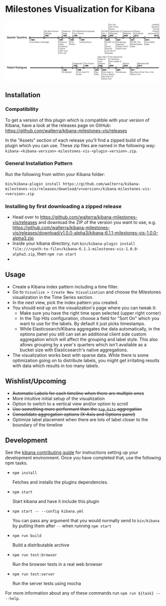 # Milestones Visualization for Kibana

![Tarantino'n'Rodriguez Movie Timeline](resources/tarantino-rodriguez-movies.png)

## Installation

### Compatibility

To get a version of this plugin which is compatible with your version of Kibana, have a look at the releases page on GitHub: https://github.com/walterra/kibana-milestones-vis/releases

In the "Assets" section of each release you'll find a zipped build of the plugin which you can use. These zip files are named in the following way: `kibana-<kibana-version>-milestones-vis-<plugin-version>.zip`.

### General Installation Pattern

Run the following from within your Kibana folder:

```
bin/kibana-plugin install https://github.com/walterra/kibana-milestones-vis/releases/download/v<version>/kibana-milestones-vis-<version>.zip
```

### Installing by first downloading a zipped release

- Head over to https://github.com/walterra/kibana-milestones-vis/releases and download the ZIP of the version you want to use, e.g. https://github.com/walterra/kibana-milestones-vis/releases/download/v1.0.0-alpha3/kibana-6.1.1-milestones-vis-1.0.0-alpha3.zip
- Inside your kibana directory, run `bin/kibana-plugin install file:///<path-to-file>/kibana-6.1.1-milestones-vis-1.0.0-alpha3.zip`, then `npm run start`
-

## Usage

- Create a Kibana index pattern including a time filter.
- Go to `Visualize > Create New Visualization` and choose the Milestones visualization in the Time Series section.
- In the next view, pick the index pattern you created.
- You should end up on the visualization's page where you can tweak it:
  - Make sure you have the right time span selected (upper right corner)
  - In the Top Hits configuration, choose a field for "Sort On" which you want to use for the labels. By default it just picks timestamps.
  - While Elasticsearch/Kibana aggregates the data automatically, in the options panel you still can set an additional client side custom aggregation which will affect the grouping and label style. This also allows grouping by a year's quarters which isn't available as a bucket size with Elasticsearch's native aggregations.
- The visualization works best with sparse data. While there is some optimization going on to distribute labels, you might get irritating results with data which results in too many labels.

## Wishlist/Upcoming

- ~~Automatic Labels for each timeline when there are multiple ones~~
- More intuitive initial setup of the visualization
- Option to switch to a vertical view and/or option to scroll
- ~~Use something more performant than the `top_hits` aggregation~~
- ~~Consolidate aggregation options (X-Axis and Options panel)~~
- Optimize label placement when there are lots of label closer to the boundary of the timeline

## Development

See the [kibana contributing guide](https://github.com/elastic/kibana/blob/master/CONTRIBUTING.md) for instructions setting up your development environment. Once you have completed that, use the following npm tasks.

  - `npm install`

    Fetches and installs the plugins dependencies.

  - `npm start`

    Start kibana and have it include this plugin

  - `npm start -- --config kibana.yml`

    You can pass any argument that you would normally send to `bin/kibana` by putting them after `--` when running `npm start`

  - `npm run build`

    Build a distributable archive

  - `npm run test:browser`

    Run the browser tests in a real web browser

  - `npm run test:server`

    Run the server tests using mocha

For more information about any of these commands run `npm run ${task} -- --help`.
